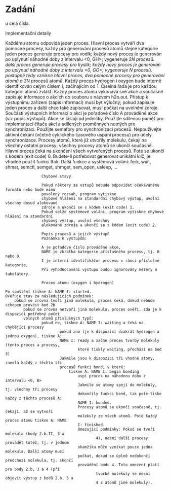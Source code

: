# Zadání
u celá čísla.

Implementační detaily

Každému atomu odpovídá jeden proces.
Hlavní proces vytváří dva pomocné procesy, každý pro generování procesů atomů stejné kategorie
    jeden proces generuje procesy pro vodík; každý nový proces je generován po uplynutí náhodné doby
    z intervalu <0, GH>; vygeneruje 2*N procesů.
        další proces generuje procesy pro kyslík; každý nový proces je generován po uplynutí náhodné
        doby z intervalu <0, GO>; vygeneruje N procesů.
            postupně tedy vznikne hlavní proces, dva pomocné procesy pro generování atomů a 3*N
            procesů atomů.
            Každý proces hydrogen i oxygen bude interně identifikován celým číslem I, začínajícím od
            1. Číselná řada je pro každou kategorii atomů zvlášť.
            Každý proces atomu vykonává své akce a současně zapisuje informace o akcích do souboru s
            názvem h2o.out.
                Přístup k výstupnímu zařízení (zápis informací) musí být výlučný; pokud zapisuje
                jeden proces a další chce také zapisovat, musí počkat na uvolnění zdroje.
                    Součástí výstupních informací o akci je pořadové číslo A prováděné akce (viz
                            popis výstupů). Akce se číslují od jedničky.
                    Použijte sdílenou paměť pro implementaci čítače akcí a sdílených proměnných
                    nutných pro synchronizaci.
                    Použijte semafory pro synchronizaci procesů.
                    Nepoužívejte aktivní čekání (včetně cyklického časového uspání procesu) pro
                    účely synchronizace.
                    Procesy atomů, které již utvořily molekulu, čekají na všechny ostatní procesy;
                    všechny procesy atomů se ukončí současně.
                    Hlavní proces čeká na ukončení všech vytvořených procesů. Poté se ukončí s kódem
                    (exit code) 0.
                    Budete-li potřebovat generovat unikátní klíč, je vhodné použít funkci ftok.
                    Další funkce a systémová volání: fork, wait, shmat, semctl, semget, shmget,
                    sem_open, usleep, ...

                    Chybové stavy

                    Pokud některý ze vstupů nebude odpovídat očekávanému formátu nebo bude mimo
                    povolený rozsah, program vytiskne 
                    chybové hlášení na standardní chybový výstup, uvolní všechny dosud alokované
                    zdroje a ukončí se s kódem (exit code) 1.
                    Pokud selže systémové volání, program vytiskne chybové hlášení na standardní
                    chybový výstup, uvolní všechny 
                    alokované zdroje a ukončí se s kódem (exit code) 2.

                    Popis procesů a jejich výstupů
                    Poznámka k výstupům:

                    A je pořadové číslo prováděné akce,
                    NAME je zkratka kategorie příslušného procesu, tj. H nebo O,
                    I je interní identifikátor procesu v rámci příslušné kategorie,
                    Při vyhodnocování výstupu budou ignorovány mezery a tabelátory.

                    Proces atomu (oxygen i hydrogen)

    Po spuštění tiskne A: NAME I: started.
    Ověřuje stav za následujících podmínek:
        pokud se zrovna tvoří jiná molekula, proces čeká, dokud nebude schopen provést bod 2b
            pokud se zrovna netvoří jiná molekula, proces ověří, zda je k dispozici potřebný počet
            volných atomů příslušných typů:
                    pokud ne, tiskne A: NAME I: waiting a čeká na chybějící procesy
                            pokud ano (je k dispozici dvakrát hydrogen a jednou oxygen), tiskne A:
                            NAME I: ready a začne proces tvorby molekuly (tento proces a procesy,
                                    které tiskly waiting, přechází na bod 3)
                            Jakmile jsou k dispozici tři vhodné atomy, zavolá každý z těchto tří
                            procesů funkci bond, v které:
                                tiskne A: NAME I: begin bonding
                                    uspí proces na náhodnou dobu z intervalu <0, B>
                                    Jakmile se atomy spojí do molekuly, tj. všechny tři procesy
                                    dokončily funkci bond, tak poté tiske každý z těchto procesů A:
                                    NAME I: bonded.
                                    Procesy atomů se ukončí současně, tj. čekají, až se vytvoří
                                    molekuly ze všech atomů. Poté každý proces atomu tiskne A: NAME
                                    I: finished.
                                    Omezující podmínky: Pokud se tvoří molekula (body 2.b.II, 3 a
                                            4), nesmí další procesy provádět totéž, tj. v jednom
                                    okamžiku může vznikat pouze jedna molekula. Další atomy musí
                                    počkat, dokud se úplně nedokončí předchozí molekula, tj. skončí
                                    provádění bodu 4. Toto omezení platí pro body 2.b, 3 a 4 (při
                                            tvorbě molekuly se nesmí objevit výstup z bodů 2.b, 3 a
                                            4 z atomů jiné molekuly).

